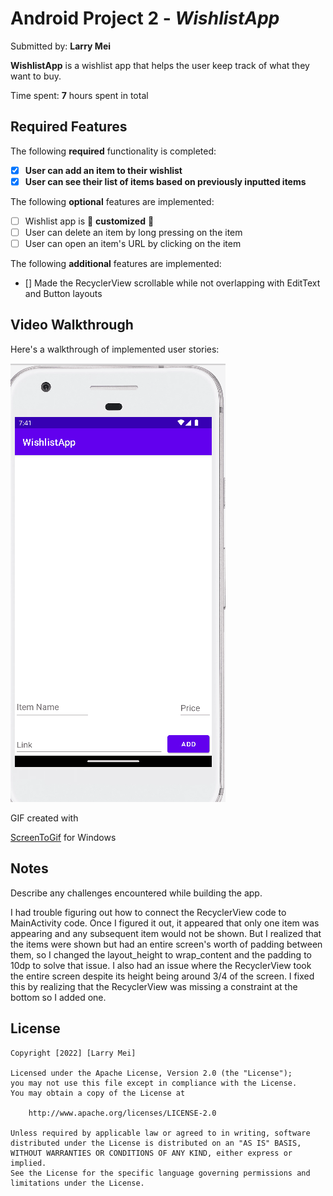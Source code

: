# Android Project 2 - *WishlistApp*

Submitted by: **Larry Mei**

**WishlistApp** is a wishlist app that helps the user keep track of what they want to buy.

Time spent: **7** hours spent in total

## Required Features

The following **required** functionality is completed:

- [x] **User can add an item to their wishlist**
- [x] **User can see their list of items based on previously inputted items**

The following **optional** features are implemented:

- [ ] Wishlist app is 🎨 **customized** 🎨
- [ ] User can delete an item by long pressing on the item
- [ ] User can open an item's URL by clicking on the item

The following **additional** features are implemented:

- [] Made the RecyclerView scrollable while not overlapping with EditText and Button layouts

## Video Walkthrough

Here's a walkthrough of implemented user stories:

<img src='wishlist.gif' title='Video Walkthrough' width='' alt='Video Walkthrough' />


GIF created with  

[ScreenToGif](https://www.screentogif.com/) for Windows


## Notes

Describe any challenges encountered while building the app.

I had trouble figuring out how to connect the RecyclerView code to MainActivity code. Once I figured it out, it appeared that only one item was appearing and any subsequent item would not be shown. But I realized that the items were shown but had an entire screen's worth of padding between them, so I changed the layout_height to wrap_content and the padding to 10dp to solve that issue. I also had an issue where the RecyclerView took the entire screen despite its height being around 3/4 of the screen. I fixed this by realizing that the RecyclerView was missing a constraint at the bottom so I added one.

## License

    Copyright [2022] [Larry Mei]

    Licensed under the Apache License, Version 2.0 (the "License");
    you may not use this file except in compliance with the License.
    You may obtain a copy of the License at

        http://www.apache.org/licenses/LICENSE-2.0

    Unless required by applicable law or agreed to in writing, software
    distributed under the License is distributed on an "AS IS" BASIS,
    WITHOUT WARRANTIES OR CONDITIONS OF ANY KIND, either express or implied.
    See the License for the specific language governing permissions and
    limitations under the License.
